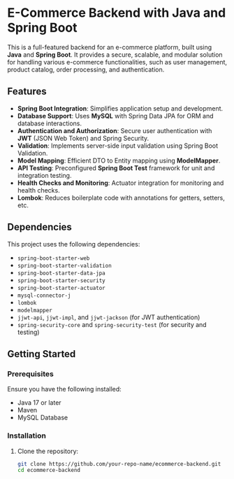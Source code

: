 # E-Commerce Backend with Java and Spring Boot

This is a full-featured backend for an e-commerce platform, built using **Java** and **Spring Boot**. It provides a secure, scalable, and modular solution for handling various e-commerce functionalities, such as user management, product catalog, order processing, and authentication.

## Features

- **Spring Boot Integration**: Simplifies application setup and development.
- **Database Support**: Uses **MySQL** with Spring Data JPA for ORM and database interactions.
- **Authentication and Authorization**: Secure user authentication with **JWT** (JSON Web Token) and Spring Security.
- **Validation**: Implements server-side input validation using Spring Boot Validation.
- **Model Mapping**: Efficient DTO to Entity mapping using **ModelMapper**.
- **API Testing**: Preconfigured **Spring Boot Test** framework for unit and integration testing.
- **Health Checks and Monitoring**: Actuator integration for monitoring and health checks.
- **Lombok**: Reduces boilerplate code with annotations for getters, setters, etc.

## Dependencies

This project uses the following dependencies:

- `spring-boot-starter-web`
- `spring-boot-starter-validation`
- `spring-boot-starter-data-jpa`
- `spring-boot-starter-security`
- `spring-boot-starter-actuator`
- `mysql-connector-j`
- `lombok`
- `modelmapper`
- `jjwt-api`, `jjwt-impl`, and `jjwt-jackson` (for JWT authentication)
- `spring-security-core` and `spring-security-test` (for security and testing)

## Getting Started

### Prerequisites

Ensure you have the following installed:

- Java 17 or later
- Maven
- MySQL Database

### Installation

1. Clone the repository:

   ```bash
   git clone https://github.com/your-repo-name/ecommerce-backend.git
   cd ecommerce-backend
